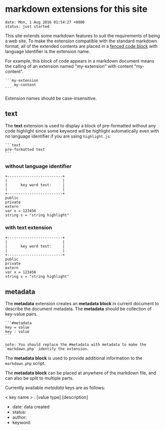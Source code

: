 # markdown extensions for this site
```{metadata}
date: Mon, 1 Aug 2016 01:54:27 +0800
status: just started
```

This site extends some markdown features to suit the requirements of being a web site. To make the extension compatible with the standard markdown format, all of the extended contents are placed in a [fenced code block](https://help.github.com/articles/creating-and-highlighting-code-blocks/#fenced-code-blocks) with language identifier is the extension name.

For example, this block of code appears in a markdown document means the calling of an extension named "my-extension" with content "my-content".
````
```my-extension
    my-content
```
````

Extension names should be case-insensitive.

## text
The **text** extension is used to display a block of pre-formatted without any code highlight since some keyword will be highlight automatically even with no language identifier if you are using `highlight.js`:
````
```text
pre-formatted text
```
````

### without language identifier
```
+-------------------------+
|                         |
|      key word test:     |
|                         |
+-------------------------+
public
private
extern
var x = 123456
string s = "string highlight"
```

### with text extension
```text
+-------------------------+
|                         |
|      key word test:     |
|                         |
+-------------------------+
public
private
extern
var x = 123456
string s = "string highlight"
```

## metadata
The **metadata** extension creates an **metadata block** in current document to describe the document metadata. The **metadata** should be collection of key-value pairs.
````
```#metadata
key = value
key : value
```

note: You should replace the #metadata with metadata to make the `markdown.php` identify the extension.
````

The **metadata block** is used to provide additional information to the `markdown.php` script.

The **metadata block** can be placed at anywhere of the markdown file, and can also be split to multiple parts.

Currently available *metadata* keys are as follows:

< key name > : [value type] [description]
- date: data created
- status:
- author:
- keyword:
